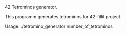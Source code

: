 42 Tetrominos generator.

This programm generates tetrominos for 42-fillit project.

Usage:
./tetromino_generator number_of_tetrominos
